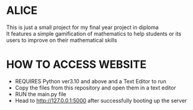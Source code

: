 # ALICE
This is just a small project for my final year project in diploma<br />
It features a simple gamification of mathematics to help students or its users to improve on their mathematical skills

# HOW TO ACCESS WEBSITE
* REQUIRES Python ver3.10 and above and a Text Editor to run<br />
* Copy the files from this repository and open them in a text editor<br />
* RUN the main.py file<br />
* Head to http://127.0.0.1:5000 after successfully booting up the server
